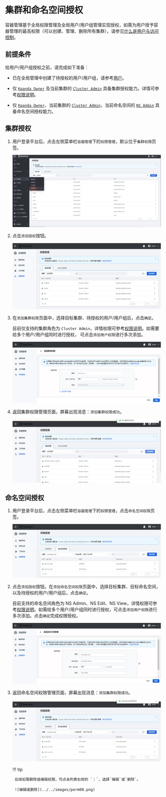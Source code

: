 # 集群和命名空间授权

容器管理基于全局权限管理及全局用户/用户组管理实现授权，如需为用户授予容器管理的最高权限（可以创建、管理、删除所有集群），请参见[什么是用户与访问控制](../../../ghippo/04UserGuide/01UserandAccess/iam.md)。

## 前提条件

给用户/用户组授权之前，请完成如下准备：

- 已在全局管理中创建了待授权的用户/用户组，请参考[用户](../../../ghippo/04UserGuide/01UserandAccess/user.md)。

- 仅 [`Kpanda Owner`](../../../ghippo/04UserGuide/01UserandAccess/global.md) 及当前集群的 [`Cluster Admin`](PermissionBrief.md#cluster-admin) 具备集群授权能力。详情可参考[权限说明](PermissionBrief.md)。

- 仅 [`Kpanda Owner`](../../../ghippo/04UserGuide/01UserandAccess/global.md)、当前集群的 [`Cluster Admin`](PermissionBrief.md#cluster-admin)，当前命名空间的 [`NS Admin`](PermissionBrief.md#ns-admin) 具备命名空间授权能力。

## 集群授权

1. 用户登录平台后，点击左侧菜单栏`容器管理`下的`权限管理`，默认位于`集群权限`页签。

    ![集群权限](../../images/perm01.png)

2. 点击`添加授权`按钮。

    ![添加授权](../../images/perm02.png)

3. 在`添加集群权限`页面中，选择目标集群、待授权的用户/用户组后，点击`确定`。

    目前仅支持的集群角色为 `Cluster Admin`，详情权限可参考[权限说明](PermissionBrief.md)。如需要给多个用户/用户组同时进行授权， 可点击`添加用户权限`进行多次添加。

    ![添加集群权限](../../images/perm03.png)

4. 返回集群权限管理页面，屏幕出现消息：`添加集群权限成功`。

    ![添加成功](../../images/perm04.png)

## 命名空间授权

1. 用户登录平台后，点击左侧菜单栏`容器管理`下的`权限管理`，点击`命名空间权限`页签。

    ![命名空间权限](../../images/perm05.png)

2. 点击`添加授权`按钮。在`添加命名空间权限`页面中，选择目标集群、目标命名空间，以及待授权的用户/用户组后，点击`确定`。

    目前支持的命名空间角色为 NS Admin、NS Edit、NS View，详情权限可参考[权限说明](PermissionBrief.md)。如需给多个用户/用户组同时进行授权，可点击`添加用户权限`进行多次添加。点击`确定`完成权限授权。

    ![添加命名空间权限](../../images/perm06.png)

3. 返回命名空间权限管理页面，屏幕出现消息：`添加集群权限成功`。

    ![添加成功](../../images/perm07.png)

    !!! tip

        后续如需删除或编辑权限，可点击列表右侧的 `⋮`，选择`编辑`或`删除`。

        ![编辑或删除](../../images/perm08.png)
